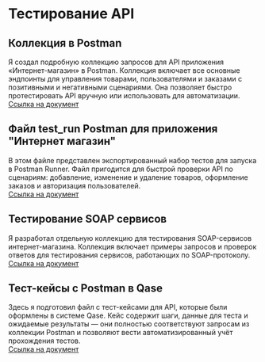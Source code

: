 # Тестирование API

## Коллекция в Postman
Я создал подробную коллекцию запросов для API приложения «Интернет-магазин» в Postman. Коллекция включает все основные эндпоинты для управления товарами, пользователями и заказами с позитивными и негативными сценариями. Она позволяет быстро протестировать API вручную или использовать для автоматизации.  
[Ссылка на документ](https://github.com/MaximKuznetcov/api/blob/main/DemoShopping.postman_collection.json)

## Файл test_run Postman для приложения "Интернет магазин" 
В этом файле представлен экспортированный набор тестов для запуска в Postman Runner. Файл пригодится для быстрой проверки API по сценариям: добавление, изменение и удаление товаров, оформление заказов и авторизация пользователей.  
[Ссылка на документ](https://github.com/MaximKuznetcov/api/blob/main/DemoShopping.postman_test_run.json)

## Тестирование SOAP сервисов
Я разработал отдельную коллекцию для тестирования SOAP-сервисов интернет-магазина. Коллекция включает примеры запросов и проверок ответов для тестирования сервисов, работающих по SOAP-протоколу.  
[Ссылка на документ](https://github.com/MaximKuznetcov/api/blob/main/SOAP-CountryInfo.postman_collection.json)

## Тест-кейсы с Postman в Qase
Здесь я подготовил файл с тест-кейсами для API, которые были оформлены в системе Qase. Кейс содержит шаги, данные для теста и ожидаемые результаты — они полностью соответствуют запросам из коллекции Postman и позволяют вести автоматизированный учёт прохождения тестов.  
[Ссылка на документ](https://github.com/MaximKuznetcov/api/blob/main/Test_Cases_in_Postman.pdf)
